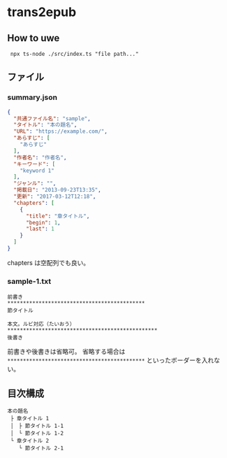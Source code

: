 # trans2epub

## How to uwe
` npx ts-node ./src/index.ts "file path..."`
## ファイル

### summary.json
```JSON
{
  "共通ファイル名": "sample",
  "タイトル": "本の題名",
  "URL": "https://example.com/",
  "あらすじ": [
    "あらすじ"
  ],
  "作者名": "作者名",
  "キーワード": [
    "keyword 1"
  ],
  "ジャンル": "",
  "掲載日": "2013-09-23T13:35",
  "更新": "2017-03-12T12:18",
  "chapters": [
    {
      "title": "章タイトル",
      "begin": 1,
      "last": 1
    }
  ]
}
```

chapters は空配列でも良い。

### sample-1.txt

```
前書き
********************************************
節タイトル

本文。ルビ対応（たいおう）
************************************************
後書き
```

前書きや後書きは省略可。
省略する場合は `********************************************` といったボーダーを入れない。


## 目次構成

```
本の題名
 ├ 章タイトル 1
 │　├ 節タイトル 1-1
 │　└ 節タイトル 1-2
 └ 章タイトル 2
　  └ 節タイトル 2-1
```
